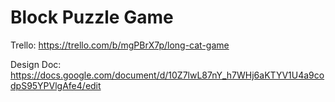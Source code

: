 # Block Puzzle Game

Trello: https://trello.com/b/mgPBrX7p/long-cat-game

Design Doc: https://docs.google.com/document/d/10Z7lwL87nY_h7WHj6aKTYV1U4a9codpS95YPVlgAfe4/edit
